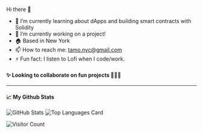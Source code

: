 Hi there 👋

- 🌱 I’m currently learning about dApps and building smart contracts with Solidity
- 🔭 I’m currently working on a project!
- 🏠 Based in New York
- 📫 How to reach me: tamo.nyc@gmail.com
- ⚡ Fun fact: I listen to Lofi when I code/work.

#### ✨ Looking to collaborate on fun projects 👩🏼‍💻

---

#### 📈 My Github Stats

![GitHub Stats](https://github-readme-stats.vercel.app/api?username=tamobee&show_icons=true&theme=tokyonight) ![Top Languages Card](https://github-readme-stats.vercel.app/api/top-langs/?username=tamobee&layout=compact&theme=tokyonight)

![Visitor Count](https://visitor-badge.laobi.icu/badge?page_id=tamobee)

<!--
**tamobee/tamobee** is a ✨ _special_ ✨ repository because its `README.md` (this file) appears on your GitHub profile.

Here are some ideas to get you started:

- 🔭 I’m currently working on ...
- 🌱 I’m currently learning Python 🐍 and Solidity
- 👯 I’m looking to collaborate on ...
- 🤔 I’m looking for help with ...
- 💬 Ask me about ...
- 📫 How to reach me: ...
- 😄 Pronouns: ...
- ⚡ Fun fact: ...
-->
